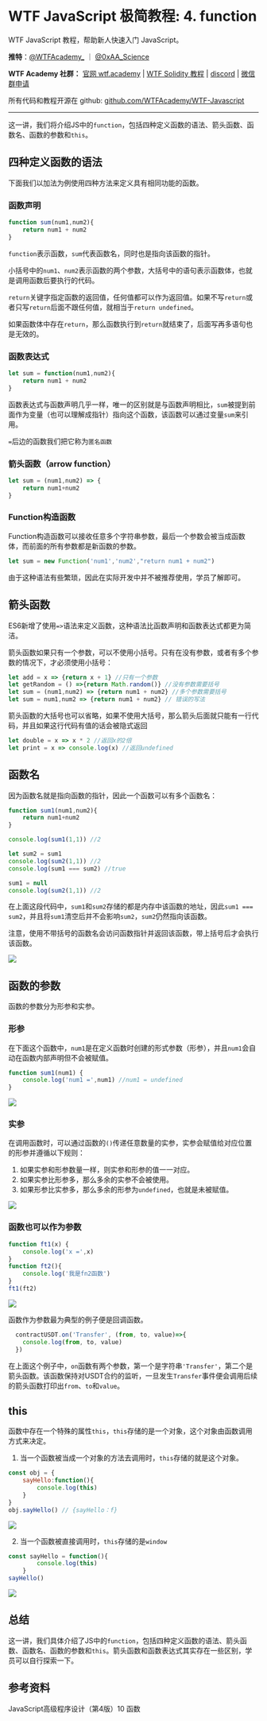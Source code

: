 # WTF JavaScript 极简教程: 4. function

WTF JavaScript 教程，帮助新人快速入门 JavaScript。

**推特**：[@WTFAcademy_](https://twitter.com/WTFAcademy_) ｜ [@0xAA_Science](https://twitter.com/0xAA_Science)

**WTF Academy 社群：** [官网 wtf.academy](https://wtf.academy) | [WTF Solidity 教程](https://github.com/AmazingAng/WTFSolidity) | [discord](https://discord.wtf.academy) | [微信群申请](https://docs.google.com/forms/d/e/1FAIpQLSe4KGT8Sh6sJ7hedQRuIYirOoZK_85miz3dw7vA1-YjodgJ-A/viewform?usp=sf_link)

所有代码和教程开源在 github: [github.com/WTFAcademy/WTF-Javascript](https://github.com/WTFAcademy/WTF-Javascript)

---

这一讲，我们将介绍JS中的`function`，包括四种定义函数的语法、箭头函数、函数名、函数的参数和`this`。

## 四种定义函数的语法

下面我们以加法为例使用四种方法来定义具有相同功能的函数。

### 函数声明

```javascript
function sum(num1,num2){
    return num1 + num2
}
```

`function`表示函数，`sum`代表函数名，同时也是指向该函数的指针。

小括号中的`num1`、`num2`表示函数的两个参数，大括号中的语句表示函数体，也就是调用函数后要执行的代码。

`return`关键字指定函数的返回值，任何值都可以作为返回值。如果不写`return`或者只写`return`后面不跟任何值，就相当于`return undefined`。

如果函数体中存在`return`，那么函数执行到`return`就结束了，后面写再多语句也是无效的。

### 函数表达式

```javascript
let sum = function(num1,num2){
    return num1 + num2
}
```

函数表达式与函数声明几乎一样，唯一的区别就是与函数声明相比，`sum`被提到前面作为变量（也可以理解成指针）指向这个函数，该函数可以通过变量`sum`来引用。

`=`后边的函数我们把它称为`匿名函数`

### 箭头函数（arrow function）

```javascript
let sum = (num1,num2) => {
    return num1+num2
}
```

### Function构造函数

Function构造函数可以接收任意多个字符串参数，最后一个参数会被当成函数体，而前面的所有参数都是新函数的参数。

```javascript
let sum = new Function('num1','num2',"return num1 + num2")
```

由于这种语法有些繁琐，因此在实际开发中并不被推荐使用，学员了解即可。

## 箭头函数

ES6新增了使用`=>`语法来定义函数，这种语法比函数声明和函数表达式都更为简洁。

箭头函数如果只有一个参数，可以不使用小括号。只有在没有参数，或者有多个参数的情况下，才必须使用小括号：

```javascript
let add = x => {return x + 1} //只有一个参数
let getRandom = () =>{return Math.random()} //没有参数需要括号
let sum = (num1,num2) => {return num1 + num2} //多个参数需要括号
let sum = num1,num2 => {return num1 + num2} // 错误的写法
```

箭头函数的大括号也可以省略，如果不使用大括号，那么箭头后面就只能有一行代码，并且如果这行代码有值的话会被隐式返回

```javascript
let double = x => x * 2 //返回x的2倍
let print = x => console.log(x) //返回undefined
```

## 函数名

因为函数名就是指向函数的指针，因此一个函数可以有多个函数名：

```javascript
function sum1(num1,num2){
    return num1+num2
}

console.log(sum1(1,1)) //2

let sum2 = sum1
console.log(sum2(1,1)) //2
console.log(sum1 === sum2) //true

sum1 = null
console.log(sum2(1,1)) //2
```

在上面这段代码中，`sum1`和`sum2`存储的都是内存中该函数的地址，因此`sum1 === sum2`，并且将`sum1`清空后并不会影响`sum2`，`sum2`仍然指向该函数。

注意，使用不带括号的函数名会访问函数指针并返回该函数，带上括号后才会执行该函数。

![](./img/6-1.png)

## 函数的参数

函数的参数分为形参和实参。

### 形参

在下面这个函数中，`num1`是在定义函数时创建的形式参数（形参），并且`num1`会自动在函数内部声明但不会被赋值。

```javascript
function sum1(num1) {
    console.log('num1 =',num1) //num1 = undefined
}
```

![](./img/6-2.png)

### 实参

在调用函数时，可以通过函数的`()`传递任意数量的实参，实参会赋值给对应位置的形参并遵循以下规则：

1. 如果实参和形参数量一样，则实参和形参的值一一对应。
2. 如果实参比形参多，那么多余的实参不会被使用。
3. 如果形参比实参多，那么多余的形参为`undefined`，也就是未被赋值。

![](./img/6-3.png)

### 函数也可以作为参数

```javascript
function ft1(x) {
    console.log('x =',x)
}
function ft2(){
    console.log('我是fn2函数')
}
ft1(ft2)
```

![](./img/6-4.png)

函数作为参数最为典型的例子便是回调函数。

```javascript
  contractUSDT.on('Transfer', (from, to, value)=>{
    console.log(from, to, value)
  })
```

在上面这个例子中，`on`函数有两个参数，第一个是字符串`'Transfer'`，第二个是箭头函数。该函数保持对USDT合约的监听，一旦发生`Transfer`事件便会调用后续的箭头函数打印出`from`、`to`和`value`。

## this

函数中存在一个特殊的属性`this`，`this`存储的是一个对象，这个对象由函数调用方式来决定。

1. 当一个函数被当成一个对象的方法去调用时，`this`存储的就是这个对象。

```javascript
const obj = {
    sayHello:function(){
        console.log(this)
    }
}
obj.sayHello() // {sayHello：f}
```

![](./img/6-5.png)

2. 当一个函数被直接调用时，`this`存储的是`window`

```javascript
const sayHello = function(){
        console.log(this)
    }
sayHello()
```

![](./img/6-6.png)

## 总结

这一讲，我们具体介绍了JS中的`function`，包括四种定义函数的语法、箭头函数、函数名、函数的参数和`this`。箭头函数和函数表达式其实存在一些区别，学员可以自行探索一下。

## 参考资料

JavaScript高级程序设计（第4版）10 函数
